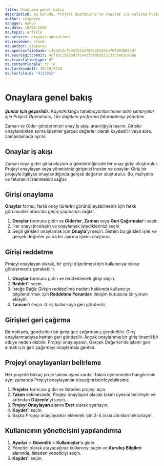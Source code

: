 ```yaml
---
title: Onaylara genel bakış
description: Bu konuda, Project Operations'ta onaylar ile çalışma hakkında bilgiler sağlanmaktadır.
author: stsporen
manager: Annbe
ms.date: 10/05/2020
ms.topic: article
ms.service: project-operations
ms.reviewer: kfend
ms.author: stsporen
ms.openlocfilehash: 14c6914cf9b5fb52e7554e51604e79f0920064df
ms.sourcegitcommit: 4cf1dc1561b92fca4175f0b3813133c5e63ce8e6
ms.translationtype: HT
ms.contentlocale: tr-TR
ms.lasthandoff: 10/28/2020
ms.locfileid: "4123852"
---
```

# <a name="approvals-overview"></a>Onaylara genel bakış

_**Şunlar için geçerlidir:** Kaynak/stoğu tutulmayanları temel alan senaryolar için Project Operations, Lite dağıtımı-proforma faturalamayı yönetme_

Zaman ve Gider gönderimleri onay iş akışı aracılığıyla taşınır. Girişler onaylandıktan sonra işlemler gerçek değerler olarak kaydedilir veya süre, zamanlamada ayrılır.

## <a name="approvals-workflow"></a>Onaylar iş akışı
Zaman veya gider girişi oluşturup gönderdiğinizde bir onay girişi oluşturulur. Projeyi onaylayan veya yöneticiniz girişinizi inceler ve onaylar. Giriş bir projeyle ilgiliyse onaylandığında gerçek değerler oluşturulur. Bu, maliyetin ve faturanın izlenmesini sağlar. 

## <a name="approve-an-entry"></a>Girişi onaylama
**Onaylar** formu, farklı onay türlerini görüntüleyebilmeniz için farklı görünümler arasında geçiş yapmanızı sağlar.
  
1. **Onaylar** formuna gidin ve **Giderler**, **Zaman** veya **Geri Çağırmalar**'ı seçin.
2. Her onayı inceleyin ve onaylamak istediklerinizi seçin.
3. Seçili girişleri onaylamak için **Onayla**'yı seçin.
Sistem bu girişleri işler ve gerçek değerler ya da bir ayırma işlemi oluşturur.

## <a name="reject-an-entry"></a>Girişi reddetme
Projeyi onaylayan olarak, bir girişi düzeltmesi için kullanıcıya tekrar göndermeniz gerekebilir.
  
1. **Onaylar** formuna gidin ve reddedilecek girişi seçin. 
2. **Reddet**'i seçin.
3. İsteğe Bağlı: Girişin reddedilme nedeni hakkında kullanıcıyı bilgilendirmek için **Reddetme Yorumları** iletişim kutusuna bir yorum ekleyin.
4. **Tamam**'ı seçin. Giriş kullanıcıya geri gönderilir.
  
## <a name="recall-entries"></a>Girişleri geri çağırma
Bir noktada, gönderilen bir girişi geri çağırmanız gerekebilir. Giriş onaylanmadıysa hemen geri gönderilir. Ancak onaylanmış bir giriş önemli bir etkiye neden olabilir. Projeyi onaylayanın, Gerçek Değerler'de işlemi geri almak için geri çağırmayı onaylaması gerekir.

## <a name="specify-project-approvers"></a>Projeyi onaylayanları belirleme
Her projede birkaç proje takımı üyesi vardır. Takım üyelerinden hangilerinin aynı zamanda Projeyi onaylayanlar olacağını belirleyebilirsiniz.

1. **Projeler** formuna gidin ve listeden projeyi açın.
2. **Takım** sekmesinde, Projeyi onaylayan olacak takım üyesini belirleyin ve ardından **Düzenle**'yi seçin.
3. **Projeyi Onaylayan** alanını **Evet** olarak ayarlayın.
4. **Kaydet**'i seçin.
5. Başka Projeyi onaylayanlar eklemek için 2-4 arası adımları tekrarlayın.

## <a name="configure-the-users-manager"></a>Kullanıcının yöneticisini yapılandırma

1. **Ayarlar** > **Güvenlik** > **Kullanıcılar**'a gidin.
2. Yönetici olarak atayacağınız kullanıcıyı seçin ve **Kuruluş Bilgileri** alanında, listeden yöneticiyi seçin. 
3. **Kaydet**'i seçin.


